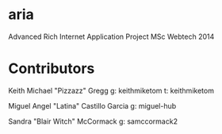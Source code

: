 aria
====

Advanced Rich Internet Application Project MSc Webtech 2014

Contributors
===========
Keith Michael "Pizzazz" Gregg
g: keithmiketom
t: keithmiketom

Miguel Angel "Latina" Castillo Garcia
g: miguel-hub

Sandra "Blair Witch" McCormack
g: samccormack2
